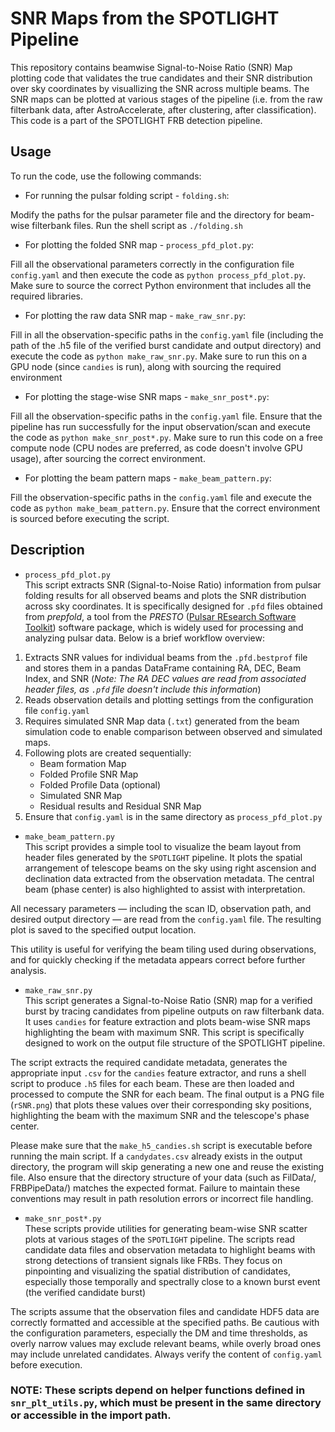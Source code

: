 # SNR Maps from the SPOTLIGHT Pipeline
This repository contains beamwise Signal-to-Noise Ratio (SNR) Map plotting code that validates the true candidates and their SNR distribution over sky coordinates by visuallizing the SNR across multiple beams. The SNR maps can be plotted at various stages of the pipeline (i.e. from the raw filterbank data, after AstroAccelerate, after clustering, after classification). This code is a part of the SPOTLIGHT FRB detection pipeline.

## Usage
To run the code, use the following commands:

* For running the pulsar folding script - `folding.sh`:

Modify the paths for the pulsar parameter file and the directory for beam-wise filterbank files. Run the shell script as `./folding.sh`

* For plotting the folded SNR map - `process_pfd_plot.py`:

Fill all the observational parameters correctly in the configuration file `config.yaml` and then execute the code as `python process_pfd_plot.py`. Make sure to source the correct Python environment that includes all the required libraries.

* For plotting the raw data SNR map - `make_raw_snr.py`:

Fill in all the observation-specific paths in the `config.yaml` file (including the path of the .h5 file of the verified burst candidate and output directory) and execute the code as `python make_raw_snr.py`. Make sure to run this on a GPU node (since `candies` is run), along with sourcing the required environment

* For plotting the stage-wise SNR maps - `make_snr_post*.py`:

Fill all the observation-specific paths in the `config.yaml` file. Ensure that the pipeline has run successfully for the input observation/scan and execute the code as `python make_snr_post*.py`. Make sure to run this code on a free compute node (CPU nodes are preferred, as code doesn't involve GPU usage), after sourcing the correct environment.

* For plotting the beam pattern maps - `make_beam_pattern.py`:

Fill the observation-specific paths in the `config.yaml` file and execute the code as `python make_beam_pattern.py`. Ensure that the correct environment is sourced before executing the script.

## Description
*  `process_pfd_plot.py` \
This script extracts SNR (Signal-to-Noise Ratio) information from pulsar folding results for all observed beams and plots the SNR distribution across sky coordinates. It is specifically designed for `.pfd` files obtained from _prepfold_, a tool from the _PRESTO_ ([Pulsar REsearch Software Toolkit](http://www.cv.nrao.edu/~sransom/presto/)) software package, which is widely used for processing and analyzing pulsar data. Below is a brief workflow overview: 

1. Extracts SNR values for individual beams from the `.pfd.bestprof` file and stores them in a pandas DataFrame containing RA, DEC, Beam Index, and SNR (_Note: The RA DEC values are read from associated header files, as `.pfd` file doesn't include this information_) </li>
2. Reads observation details and plotting settings from the configuration file `config.yaml`</li>
3. Requires simulated SNR Map data (`.txt`) generated from the beam simulation code to enable comparison between observed and simulated maps. </li>
4. Following plots are created sequentially: 
    <ul>
        <li> Beam formation Map </li>
        <li> Folded Profile SNR Map </li>
        <li> Folded Profile Data (optional)</li>
        <li> Simulated SNR Map </li>
        <li> Residual results and Residual SNR Map </li>
    </ul>
    </li>
5. Ensure that `config.yaml` is in the same directory as `process_pfd_plot.py`</li>
</ol>

* `make_beam_pattern.py` \
This script provides a simple tool to visualize the beam layout from header files generated by the `SPOTLIGHT` pipeline. It plots the spatial arrangement of telescope beams on the sky using right ascension and declination data extracted from the observation metadata. The central beam (phase center) is also highlighted to assist with interpretation.

All necessary parameters — including the scan ID, observation path, and desired output directory — are read from the `config.yaml` file. The resulting plot is saved to the specified output location.

This utility is useful for verifying the beam tiling used during observations, and for quickly checking if the metadata appears correct before further analysis.

* `make_raw_snr.py` \
This script generates a Signal-to-Noise Ratio (SNR) map for a verified burst by tracing candidates from pipeline outputs on raw filterbank data. It uses `candies` for feature extraction and plots beam-wise SNR maps highlighting the beam with maximum SNR. This script is specifically designed to work on the output file structure of the SPOTLIGHT pipeline.

The script extracts the required candidate metadata, generates the appropriate input `.csv` for the `candies` feature extractor, and runs a shell script to produce `.h5` files for each beam. These are then loaded and processed to compute the SNR for each beam. The final output is a PNG file (`rSNR.png`) that plots these values over their corresponding sky positions, highlighting the beam with the maximum SNR and the telescope's phase center.

Please make sure that the `make_h5_candies.sh` script is executable before running the main script. If a `candydates.csv` already exists in the output directory, the program will skip generating a new one and reuse the existing file. Also ensure that the directory structure of your data (such as FilData/, FRBPipeData/) matches the expected format. Failure to maintain these conventions may result in path resolution errors or incorrect file handling.

* `make_snr_post*.py` \
These scripts provide utilities for generating beam-wise SNR scatter plots at various stages of the `SPOTLIGHT` pipeline. The scripts read candidate data files and observation metadata to highlight beams with strong detections of transient signals like FRBs. They focus on pinpointing and visualizing the spatial distribution of candidates, especially those temporally and spectrally close to a known burst event (the verified candidate burst)

The scripts assume that the observation files and candidate HDF5 data are correctly formatted and accessible at the specified paths. Be cautious with the configuration parameters, especially the DM and time thresholds, as overly narrow values may exclude relevant beams, while overly broad ones may include unrelated candidates. Always verify the content of `config.yaml` before execution.

### NOTE: These scripts depend on helper functions defined in `snr_plt_utils.py`, which must be present in the same directory or accessible in the import path.

